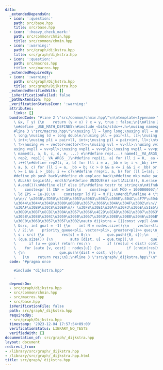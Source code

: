 ```yaml
---
data:
  _extendedDependsOn:
  - icon: ':question:'
    path: src/base.hpp
    title: src/base.hpp
  - icon: ':heavy_check_mark:'
    path: src/common/chmin.hpp
    title: src/common/chmin.hpp
  - icon: ':warning:'
    path: src/graph/dijkstra.hpp
    title: src/graph/dijkstra.hpp
  - icon: ':question:'
    path: src/macros.hpp
    title: src/macros.hpp
  _extendedRequiredBy:
  - icon: ':warning:'
    path: src/graph/Dijkstra.hpp
    title: src/graph/Dijkstra.hpp
  _extendedVerifiedWith: []
  _isVerificationFailed: false
  _pathExtension: hpp
  _verificationStatusIcon: ':warning:'
  attributes:
    links: []
  bundledCode: "#line 2 \"src/common/chmin.hpp\"\n\ntemplate<typename T>\nbool chmin(T\
    \ &x, T y) {\n    return (y < x) ? x = y, true : false;\n}\n#line 2 \"src/base.hpp\"\
    \n#define _USE_MATH_DEFINES\n#include <bits/stdc++.h>\nusing namespace std;\n\
    #line 3 \"src/macros.hpp\"\n\nusing ll = long long;\nusing ull = unsigned long\
    \ long;\nusing ld = long double;\nusing pll = pair<ll, ll>;\nusing pii = pair<int,\
    \ int>;\nusing pli = pair<ll, int>;\nusing pil = pair<int, ll>;\ntemplate<typename\
    \ T>\nusing vv = vector<vector<T>>;\nusing vvl = vv<ll>;\nusing vvi = vv<int>;\n\
    using vvpll = vv<pll>;\nusing vvpli = vv<pli>;\nusing vvpil = vv<pil>;\n#define\
    \ name4(i, a, b, c, d, e, ...) e\n#define rep(...) name4(__VA_ARGS__, rep4, rep3,\
    \ rep2, rep1)(__VA_ARGS__)\n#define rep1(i, a) for (ll i = 0, _aa = a; i < _aa;\
    \ i++)\n#define rep2(i, a, b) for (ll i = a, _bb = b; i < _bb; i++)\n#define rep3(i,\
    \ a, b, c) for (ll i = a, _bb = b; (c > 0 && a <= i && i < _bb) or (c < 0 && a\
    \ >= i && i > _bb); i += c)\n#define rrep(i, a, b) for (ll i=(a); i>(b); i--)\n\
    #define pb push_back\n#define eb emplace_back\n#define mkp make_pair\n#define\
    \ ALL(A) begin(A), end(A)\n#define UNIQUE(A) sort(ALL(A)), A.erase(unique(ALL(A)),\
    \ A.end())\n#define elif else if\n#define tostr to_string\n\n#ifndef CONSTANTS\n\
    \    constexpr ll INF = 1e18;\n    constexpr int MOD = 1000000007;\n    constexpr\
    \ ld EPS = 1e-10;\n    constexpr ld PI = M_PI;\n#endif\n#line 4 \"src/graph/dijkstra.hpp\"\
    \n\n// \u203B\u7D50\u5C40\u3053\u3063\u3061\u306E\u304C\u4F7F\u3044\u52DD\u624B\
    \u3044\u3044\u304B\u3089\u6B8B\u3057\u3066\u304A\u304F\u3002\n\n// \u30C0\u30A4\
    \u30AF\u30B9\u30C8\u30E9\n// \u30FB\u30E1\u30A4\u30F3\u306E\u51E6\u7406\u5185\u306B\
    \u30D9\u30BF\u8CBC\u308A\u3057\u3066\u4E2D\u8EAB\u3061\u3087\u3063\u3068\u3044\
    \u3058\u308B\u304C\u3059\u3050\u3067\u304D\u308B\u3088\u3046\u306B\u30E9\u30E0\
    \u30C0\u306B\u3057\u305F\u3002\nauto dijkstra = [](const vvpil &nodes, const vector<int>\
    \ &src, int goal = -1) {\n    int N = nodes.size();\n    vector<ll> res(N, numeric_limits<ll>::max()\
    \ / 2);\n    priority_queue<pli, vector<pli>, greater<pli>> que;\n    for (auto\
    \ s : src) {\n        res[s] = 0;\n        que.push({0, s});\n    }\n    while\
    \ (que.size()) {\n        auto [dist, u] = que.top();\n        que.pop();\n  \
    \      if (u == goal) return res;\n        if (res[u] < dist) continue;\n    \
    \    for (auto [v, cost] : nodes[u]) {\n            if (chmin(res[v], dist + cost))\
    \ {\n                que.push({dist + cost, v});\n            }\n        }\n \
    \   }\n    return res;\n};\n#line 3 \"src/graph/_dijkstra.hpp\"\n"
  code: '#pragma once

    #include "dijkstra.hpp"

    '
  dependsOn:
  - src/graph/dijkstra.hpp
  - src/common/chmin.hpp
  - src/macros.hpp
  - src/base.hpp
  isVerificationFile: false
  path: src/graph/_dijkstra.hpp
  requiredBy:
  - src/graph/Dijkstra.hpp
  timestamp: '2023-12-04 17:57:54+09:00'
  verificationStatus: LIBRARY_NO_TESTS
  verifiedWith: []
documentation_of: src/graph/_dijkstra.hpp
layout: document
redirect_from:
- /library/src/graph/_dijkstra.hpp
- /library/src/graph/_dijkstra.hpp.html
title: src/graph/_dijkstra.hpp
---
```

